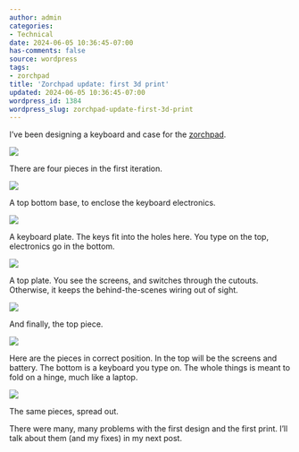 ```yaml
---
author: admin
categories:
- Technical
date: 2024-06-05 10:36:45-07:00
has-comments: false
source: wordpress
tags:
- zorchpad
title: 'Zorchpad update: first 3d print'
updated: 2024-06-05 10:36:45-07:00
wordpress_id: 1384
wordpress_slug: zorchpad-update-first-3d-print
---
```

I’ve been designing a keyboard and case for the [zorchpad](https://blog.za3k.com/tag/zorchpad/).

[![](/wp-content/uploads/2024/06/all_parts_color1-664x1024.png)](/wp-content/uploads/2024/06/all_parts_color1.png)

There are four pieces in the first iteration.

[![](/wp-content/uploads/2024/06/bottom_shell-1-1024x418.png)](/wp-content/uploads/2024/06/bottom_shell-1.png)

A top bottom base, to enclose the keyboard electronics.

[![](/wp-content/uploads/2024/06/keyboard_plate_green-1024x990.png)](/wp-content/uploads/2024/06/keyboard_plate_green.png)

A keyboard plate. The keys fit into the holes here. You type on the top, electronics go in the bottom.

[![](/wp-content/uploads/2024/06/top_plate_green-1024x966.png)](/wp-content/uploads/2024/06/top_plate_green.png)

A top plate. You see the screens, and switches through the cutouts. Otherwise, it keeps the behind-the-scenes wiring out of sight.

[![](/wp-content/uploads/2024/06/top_clamshell_v2-1024x410.png)](/wp-content/uploads/2024/06/top_clamshell_v2.png)

And finally, the top piece.

[![](/wp-content/uploads/2024/06/printed_assembly.jpg)](/wp-content/uploads/2024/06/printed_assembly.jpg)

Here are the pieces in correct position. In the top will be the screens and battery. The bottom is a keyboard you type on. The whole things is meant to fold on a hinge, much like a laptop.

[![](/wp-content/uploads/2024/06/printed_parts.jpg)](/wp-content/uploads/2024/06/printed_parts.jpg)

The same pieces, spread out.

There were many, many problems with the first design and the first print. I’ll talk about them (and my fixes) in my next post.
